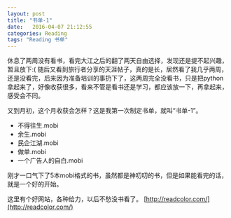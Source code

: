 ```yaml
---
layout: post
title: "书单-1"
date:   2016-04-07 21:12:55
categories: Reading
tags: "Reading 书单"
---
```


休息了两周没有看书，看完大江之后的翻了两天自由选择，发现还是提不起兴趣，暂且放下:( 随后又看到旅行者分享的天涯帖子，真的是长，居然看了我几乎两周，还是没看完，后来因为准备培训的事扔下了，这两周完全没看书，只是把python拿起来了，好像收获很多，看来不管是看书还是学习，都应该放一下，再拿起来，感受会不同。  

又到月初，这个月收获会怎样？这是我第一次制定书单，就叫“书单-1”。  

-  不得往生.mobi
-  余生.mobi
-  民企江湖.mobi
-  做单.mobi
-  一个广告人的自白.mobi

刚才一口气下了5本mobi格式的书，虽然都是神叨叨的书，但是如果能看完的话，就是一个好的开始。

这里有个好网站，各种给力，以后不愁没书看了。
[http://readcolor.com/](http://readcolor.com/)
